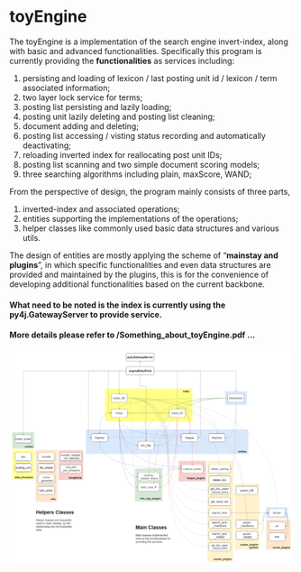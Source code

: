 # toyEngine
The toyEngine is a implementation of the search engine invert-index, along with basic and advanced functionalities. Specifically this program is currently providing the **functionalities** as services including:  
1. persisting and loading of lexicon / last posting unit id / lexicon / term associated information;  
2. two layer lock service for terms;  
3. posting list persisting and lazily loading;  
4. posting unit lazily deleting and posting list cleaning;  
5. document adding and deleting;  
6. posting list accessing / visting status recording and automatically deactivating;  
7. reloading inverted index for reallocating post unit IDs;  
8. posting list scanning and two simple document scoring models;  
9. three searching algorithms including plain, maxScore, WAND;  
    
From the perspective of design, the program mainly consists of three parts,  
1. inverted-index and associated operations; 
2. entities supporting the implementations of the operations;  
3. helper classes like commonly used basic data structures and various utils.  
    
The design of entities are mostly applying the scheme of “**mainstay and plugins**”, in which specific functionalities and even data structures are provided and maintained by the plugins, this is for the convenience of developing additional functionalities based on the current backbone.  

#### What need to be noted is the index is currently using the py4j.GatewayServer to provide service.  
#### More details please refer to /Something_about_toyEngine.pdf ...

![toyEngine_architecture.png](./figs/toyEngine_architecture.png)